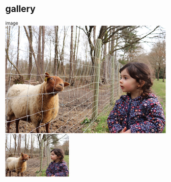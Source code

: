 # gallery

image 
![minia](https://github.com/Illymor/illymor.github.io/blob/main/gallery/2022.03-we-la-ferte.jpg?raw=true)
<img src="https://github.com/Illymor/illymor.github.io/blob/main/gallery/2022.03-we-la-ferte.jpg" alt="drawing" width="200"/>
